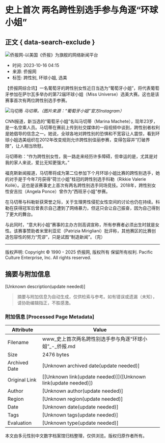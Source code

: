 # 史上首次 两名跨性别选手参与角逐“环球小姐”

## 正文 { data-search-exclude }


![侨报网-以美国《侨报》为旗舰的网络新闻平台](/upload/content/2024/20241231/0f7b4dde3efff78340e763cf69acc88a.png)

- 时间: 2023-10-16 04:15
- 来源: 侨报网
- 标签: 跨性别, 环球小姐, 选美

【侨报网综合讯】一名葡萄牙的跨性别女性近日当选为“葡萄牙小姐”，将代表葡萄牙参加在萨尔瓦多举办的第72届环球小姐（Miss Universe）选美大赛。这也是该赛事首次有两位跨性别选手参赛。

![马切蒂](https://www.uschinapress.com/image/2023-10-16/thumb/1163510502573244416.jpg)
*马切蒂。（图片来源：“葡萄牙小姐”官方Instagram）*

CNN报道，新当选的“葡萄牙小姐”名叫马切蒂（Marina Machete），现年23岁，是一名空乘人员。马切蒂在赛前上传到社交媒体的一段视频中谈到，跨性别者权利是她倡导的信念之一。她说，全球各地对跨性别的恐惧和不宽容让人震惊，看到环球小姐选美组织在2012年改变规则允许跨性别佳丽参赛，变得包容并“打破界限”，让人相当欣慰。

马切蒂称：“作为跨性别女性，我一路走来经历许多障碍，但幸运的是，尤其是对我的家人来说，爱比无知更强大。”

福克斯新闻报道，马切蒂将成为第二位参加下个月环球小姐比赛的跨性别选手，她的对手是于今年7月获得“荷兰小姐”桂冠的跨性别选手科勒（Rikkie Valerie Kollé）。这也是该赛事史上首次有两名跨性别选手同场竞技。2018年，跨性别女性安吉拉（Angela Ponce）曾作为“西班牙小姐”参赛。

在马切蒂与科勒斩获荣誉之际，关于生理男性侵犯女性空间的讨论也仍在持续。科勒在获得冠军后曾表示自己遭到了网络暴力，但这只会让自己振奋，因为自己得到了更大的舞台。

与此同时，“意大利小姐”赛事的主办方则高调宣称，所有参赛者必须出生时就是女性。该赛事赞助者米里利亚尼（Patrizia Mirigliani）批评称，其他赛区的比赛创造包容性的努力“荒谬”，只是试图“制造新闻”。（完） 

---
版权声明: Copyright © 1990 - 2025 侨报网, 版权所有 保留所有权利. Pacific Culture Enterprise, Inc. All rights reserved.
<!-- tcd_original_link https://www.uschinapress.com/static/content/GJ/2023-10-16/1163510501428205447.html -->


## 摘要与附加信息

<!-- tcd_abstract -->
[Unknown description(update needed)]
<!-- tcd_abstract_end -->

> 摘要与附加信息为自动生成，仅供检索与参考。如有错误或遗漏（未知），请协助编辑指正，不胜感激。

### 附加信息 [Processed Page Metadata]

| Attribute       | Value                                  |
|-----------------|----------------------------------------|
| Filename        | www_史上首次两名跨性别选手参与角逐“环球小姐”_-_侨报.md                             |
| Size            | 2476 bytes                           |
| Archived Date   | [Unknown archived date(update needed)]                             |
| Original Link   | [[Unknown link(update needed)]]([Unknown link(update needed)])                       |
| Author          | [Unknown author(update needed)]                               |
| Region          | [Unknown region(update needed)]                               |
| Date            | [Unknown date(update needed)]                                 |
| Tags            | [Unknown tags(update needed)]                                 |
| Evaluation            | [Unknown type(update needed)]                                 |
<!-- tcd_table_end -->

本文由多元性别中文数字档案馆归档整理，仅供浏览。版权归原作者所有。
